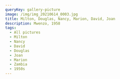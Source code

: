 ```yaml
---
queryKey: gallery-picture
image: /img/img_20210614_0003.jpg
title: Milton, Douglas, Nancy, Marion, David, Joan
description: Mwenzo, 1958
tags:
  - All pictures
  - Milton
  - Nancy
  - David
  - Douglas
  - Joan
  - Marion
  - Zambia
  - 1950s
---
```

